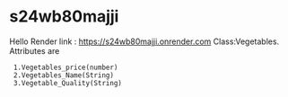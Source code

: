 # s24wb80majji
Hello
Render link : https://s24wb80majji.onrender.com
Class:Vegetables. Attributes are
     
     1.Vegetables_price(number)
     2.Vegetables_Name(String)
     3.Vegetable_Quality(String)
